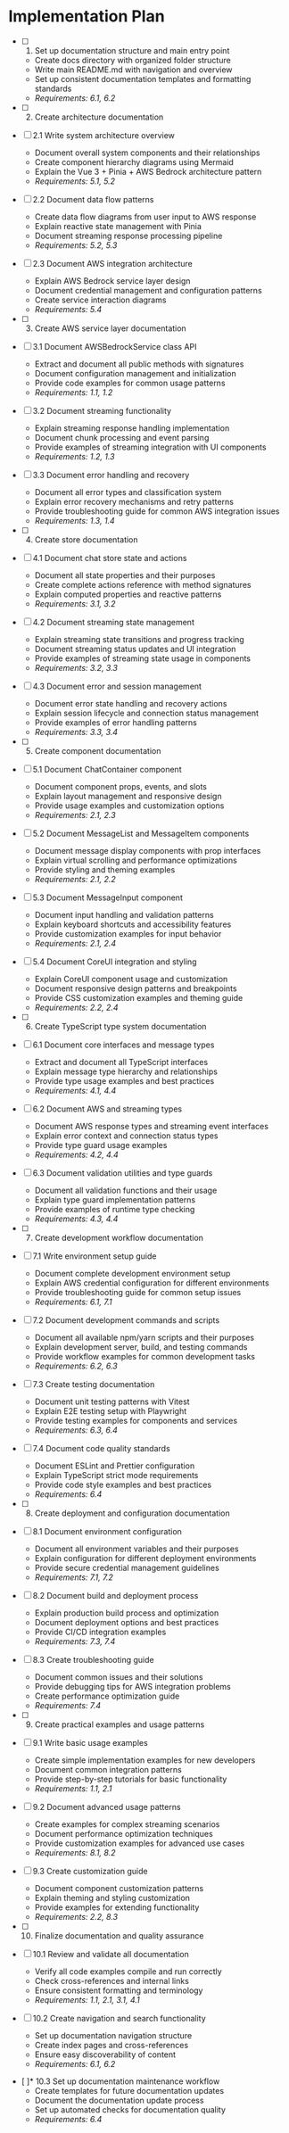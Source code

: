 # Implementation Plan

- [ ]   1. Set up documentation structure and main entry point

    - Create docs directory with organized folder structure
    - Write main README.md with navigation and overview
    - Set up consistent documentation templates and formatting standards
    - _Requirements: 6.1, 6.2_

- [ ]   2. Create architecture documentation
- [ ] 2.1 Write system architecture overview

    - Document overall system components and their relationships
    - Create component hierarchy diagrams using Mermaid
    - Explain the Vue 3 + Pinia + AWS Bedrock architecture pattern
    - _Requirements: 5.1, 5.2_

- [ ] 2.2 Document data flow patterns

    - Create data flow diagrams from user input to AWS response
    - Explain reactive state management with Pinia
    - Document streaming response processing pipeline
    - _Requirements: 5.2, 5.3_

- [ ] 2.3 Document AWS integration architecture

    - Explain AWS Bedrock service layer design
    - Document credential management and configuration patterns
    - Create service interaction diagrams
    - _Requirements: 5.4_

- [ ]   3. Create AWS service layer documentation
- [ ] 3.1 Document AWSBedrockService class API

    - Extract and document all public methods with signatures
    - Document configuration management and initialization
    - Provide code examples for common usage patterns
    - _Requirements: 1.1, 1.2_

- [ ] 3.2 Document streaming functionality

    - Explain streaming response handling implementation
    - Document chunk processing and event parsing
    - Provide examples of streaming integration with UI components
    - _Requirements: 1.2, 1.3_

- [ ] 3.3 Document error handling and recovery

    - Document all error types and classification system
    - Explain error recovery mechanisms and retry patterns
    - Provide troubleshooting guide for common AWS integration issues
    - _Requirements: 1.3, 1.4_

- [ ]   4. Create store documentation
- [ ] 4.1 Document chat store state and actions

    - Document all state properties and their purposes
    - Create complete actions reference with method signatures
    - Explain computed properties and reactive patterns
    - _Requirements: 3.1, 3.2_

- [ ] 4.2 Document streaming state management

    - Explain streaming state transitions and progress tracking
    - Document streaming status updates and UI integration
    - Provide examples of streaming state usage in components
    - _Requirements: 3.2, 3.3_

- [ ] 4.3 Document error and session management

    - Document error state handling and recovery actions
    - Explain session lifecycle and connection status management
    - Provide examples of error handling patterns
    - _Requirements: 3.3, 3.4_

- [ ]   5. Create component documentation
- [ ] 5.1 Document ChatContainer component

    - Document component props, events, and slots
    - Explain layout management and responsive design
    - Provide usage examples and customization options
    - _Requirements: 2.1, 2.3_

- [ ] 5.2 Document MessageList and MessageItem components

    - Document message display components with prop interfaces
    - Explain virtual scrolling and performance optimizations
    - Provide styling and theming examples
    - _Requirements: 2.1, 2.2_

- [ ] 5.3 Document MessageInput component

    - Document input handling and validation patterns
    - Explain keyboard shortcuts and accessibility features
    - Provide customization examples for input behavior
    - _Requirements: 2.1, 2.4_

- [ ] 5.4 Document CoreUI integration and styling

    - Explain CoreUI component usage and customization
    - Document responsive design patterns and breakpoints
    - Provide CSS customization examples and theming guide
    - _Requirements: 2.2, 2.4_

- [ ]   6. Create TypeScript type system documentation
- [ ] 6.1 Document core interfaces and message types

    - Extract and document all TypeScript interfaces
    - Explain message type hierarchy and relationships
    - Provide type usage examples and best practices
    - _Requirements: 4.1, 4.4_

- [ ] 6.2 Document AWS and streaming types

    - Document AWS response types and streaming event interfaces
    - Explain error context and connection status types
    - Provide type guard usage examples
    - _Requirements: 4.2, 4.4_

- [ ] 6.3 Document validation utilities and type guards

    - Document all validation functions and their usage
    - Explain type guard implementation patterns
    - Provide examples of runtime type checking
    - _Requirements: 4.3, 4.4_

- [ ]   7. Create development workflow documentation
- [ ] 7.1 Write environment setup guide

    - Document complete development environment setup
    - Explain AWS credential configuration for different environments
    - Provide troubleshooting guide for common setup issues
    - _Requirements: 6.1, 7.1_

- [ ] 7.2 Document development commands and scripts

    - Document all available npm/yarn scripts and their purposes
    - Explain development server, build, and testing commands
    - Provide workflow examples for common development tasks
    - _Requirements: 6.2, 6.3_

- [ ] 7.3 Create testing documentation

    - Document unit testing patterns with Vitest
    - Explain E2E testing setup with Playwright
    - Provide testing examples for components and services
    - _Requirements: 6.3, 6.4_

- [ ] 7.4 Document code quality standards

    - Document ESLint and Prettier configuration
    - Explain TypeScript strict mode requirements
    - Provide code style examples and best practices
    - _Requirements: 6.4_

- [ ]   8. Create deployment and configuration documentation
- [ ] 8.1 Document environment configuration

    - Document all environment variables and their purposes
    - Explain configuration for different deployment environments
    - Provide secure credential management guidelines
    - _Requirements: 7.1, 7.2_

- [ ] 8.2 Document build and deployment process

    - Explain production build process and optimization
    - Document deployment options and best practices
    - Provide CI/CD integration examples
    - _Requirements: 7.3, 7.4_

- [ ] 8.3 Create troubleshooting guide

    - Document common issues and their solutions
    - Provide debugging tips for AWS integration problems
    - Create performance optimization guide
    - _Requirements: 7.4_

- [ ]   9. Create practical examples and usage patterns
- [ ] 9.1 Write basic usage examples

    - Create simple implementation examples for new developers
    - Document common integration patterns
    - Provide step-by-step tutorials for basic functionality
    - _Requirements: 1.1, 2.1_

- [ ] 9.2 Document advanced usage patterns

    - Create examples for complex streaming scenarios
    - Document performance optimization techniques
    - Provide customization examples for advanced use cases
    - _Requirements: 8.1, 8.2_

- [ ] 9.3 Create customization guide

    - Document component customization patterns
    - Explain theming and styling customization
    - Provide examples for extending functionality
    - _Requirements: 2.2, 8.3_

- [ ]   10. Finalize documentation and quality assurance
- [ ] 10.1 Review and validate all documentation

    - Verify all code examples compile and run correctly
    - Check cross-references and internal links
    - Ensure consistent formatting and terminology
    - _Requirements: 1.1, 2.1, 3.1, 4.1_

- [ ] 10.2 Create navigation and search functionality

    - Set up documentation navigation structure
    - Create index pages and cross-references
    - Ensure easy discoverability of content
    - _Requirements: 6.1, 6.2_

- [ ]\* 10.3 Set up documentation maintenance workflow
    - Create templates for future documentation updates
    - Document the documentation update process
    - Set up automated checks for documentation quality
    - _Requirements: 6.4_
